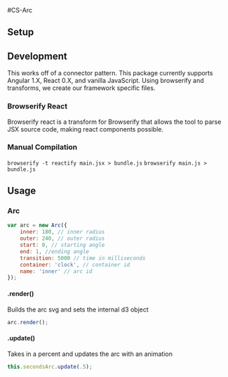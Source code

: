 #CS-Arc

## Setup

## Development

This works off of a connector pattern. This package currently
supports Angular 1.X, React 0.X, and vanilla JavaScript. Using
browserify and transforms, we create our framework specific
files.

### Browserify React

Browserify react is a transform for Browserify that allows the tool to
parse JSX source code, making react components possible.

### Manual Compilation

`browserify -t reactify main.jsx > bundle.js`
`browserify main.js > bundle.js`

## Usage

### Arc

``` javascript
var arc = new Arc({
    inner: 180, // inner radius
    outer: 240, // outer radius
    start: 0, // starting angle
    end: 1, //ending angle
    transition: 5000 // time in milliseconds
    container: 'clock', // container id
    name: 'inner' // arc id
});
```

#### .render()
Builds the arc svg and sets the internal d3 object
```javascript
arc.render();
```

#### .update()
Takes in a percent and updates the arc with an animation
```javascript
this.secondsArc.update(.5);
```
